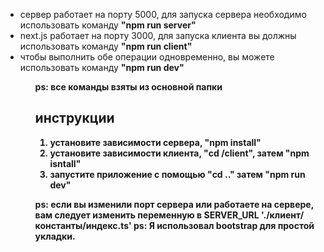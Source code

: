 <ul>
<li>сервер работает на порту 5000, для запуска сервера необходимо использовать команду <strong>"npm run server"</strong></li>
<li>next.js работает на порту 3000, для запуска клиента вы должны использовать команду <strong>"npm run client"</strong></li>
<li>чтобы выполнить обе операции одновременно, вы можете использовать команду <strong>"npm run dev"</strong></li>
<ul>

<strong>ps: все команды взяты из основной папки

<h2>инструкции</h2>
<ol>
<li>установите зависимости сервера, <strong>"npm install"</strong></li>
<li>установите зависимости клиента, <strong>"cd /client"</storng>, затем <strong>"npm isntall"</strong></li>
<li>запустите приложение с помощью <strong>"cd .."</strong> затем <strong>"npm run dev"</strong></li>
</ol>

<strong>ps:</strong> если вы изменили порт сервера или работаете на сервере, вам следует изменить переменную в <strong>SERVER_URL<strong> './клиент/константы/индекс.ts'
<strong>ps:</strong> Я использовал bootstrap для простой укладки.

